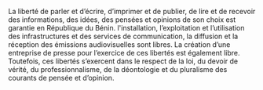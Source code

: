 La liberté de parler et d’écrire, d’imprimer et de publier, de lire et de recevoir des informations, des idées, des pensées et opinions de son choix est garantie en République du Bénin.
l'installation, l’exploitation et l’utilisation des infrastructures et des services de communication, la diffusion et la réception des émissions audiovisuelles sont libres.
La création d’une entreprise de presse pour l’exercice de ces libertés est également libre.
Toutefois, ces libertés s’exercent dans le respect de la loi, du devoir de vérité, du professionnalisme, de la déontologie et du pluralisme des courants de pensée et d’opinion.